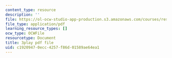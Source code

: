 ```yaml
---
content_type: resource
description: ''
file: https://ol-ocw-studio-app-production.s3.amazonaws.com/courses/res-18-009-learn-differential-equations-up-close-with-gilbert-strang-and-cleve-moler-fall-2015/c19209470ecc4257f86d01589ae64ea1_ZvL88xqYSak.pdf
file_type: application/pdf
learning_resource_types: []
ocw_type: OCWFile
resourcetype: Document
title: 3play pdf file
uid: c1920947-0ecc-4257-f86d-01589ae64ea1
---
```


